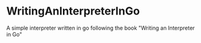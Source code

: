 # WritingAnInterpreterInGo
A simple interpreter written in go following the book "Writing an Interpreter in Go"
